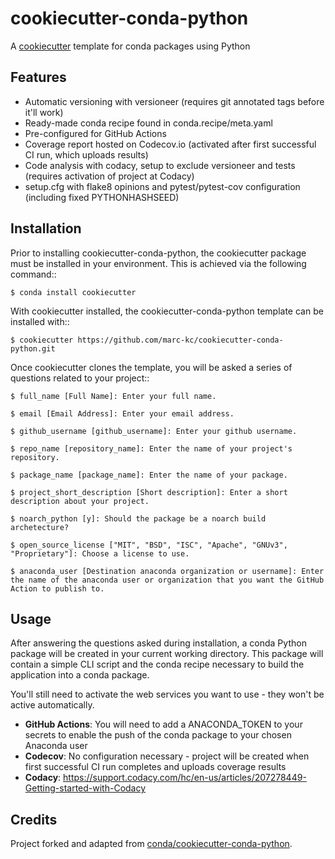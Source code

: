 # cookiecutter-conda-python
A [cookiecutter](https://www.github.com/audreyr/cookiecutter "cookiecutter") template for 
conda packages using Python

## Features

 - Automatic versioning with versioneer (requires git annotated tags before it'll work)
 - Ready-made conda recipe found in conda.recipe/meta.yaml
 - Pre-configured for GitHub Actions
 - Coverage report hosted on Codecov.io (activated after first successful CI run, which uploads results)
 - Code analysis with codacy, setup to exclude versioneer and tests (requires activation of project at Codacy)
 - setup.cfg with flake8 opinions and pytest/pytest-cov configuration (including fixed PYTHONHASHSEED)

## Installation

Prior to installing cookiecutter-conda-python, the cookiecutter package must be installed in your environment. This is achieved via the following command::

    $ conda install cookiecutter

With cookiecutter installed, the cookiecutter-conda-python template can be installed with::

    $ cookiecutter https://github.com/marc-kc/cookiecutter-conda-python.git

Once cookiecutter clones the template, you will be asked a series of questions related to your project::

    $ full_name [Full Name]: Enter your full name.

    $ email [Email Address]: Enter your email address.

    $ github_username [github_username]: Enter your github username.

    $ repo_name [repository_name]: Enter the name of your project's repository.

    $ package_name [package_name]: Enter the name of your package.

    $ project_short_description [Short description]: Enter a short description about your project.

    $ noarch_python [y]: Should the package be a noarch build archetecture?

    $ open_source_license ["MIT", "BSD", "ISC", "Apache", "GNUv3", "Proprietary"]: Choose a license to use.

    $ anaconda_user [Destination anaconda organization or username]: Enter the name of the anaconda user or organization that you want the GitHub Action to publish to.


## Usage

After answering the questions asked during installation, a conda Python package will be
created in your current working directory. This package will contain a simple CLI script
and the conda recipe necessary to build the application into a conda package.

You'll still need to activate the web services you want to use - they won't be active automatically.

 - __GitHub Actions__: You will need to add a ANACONDA_TOKEN to your secrets to enable the push of the conda package to your chosen Anaconda user
 - __Codecov__: No configuration necessary - project will be created when first successful CI run completes and uploads coverage results
 - __Codacy__: https://support.codacy.com/hc/en-us/articles/207278449-Getting-started-with-Codacy


## Credits

Project forked and adapted from [conda/cookiecutter-conda-python](https://github.com/conda/cookiecutter-conda-python).